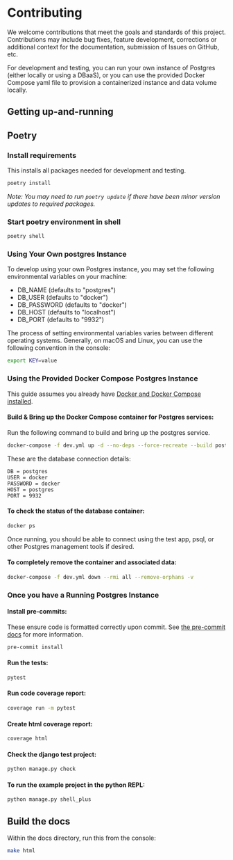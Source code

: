 # Contributing

We welcome contributions that meet the goals and standards of this project. Contributions may include bug fixes, feature development, corrections or additional context for the documentation, submission of Issues on GitHub, etc.

For development and testing, you can run your own instance of Postgres (either locally or using a DBaaS), or you can use the provided Docker Compose yaml file to provision a containerized instance and data volume locally.


## Getting up-and-running

## Poetry

### Install requirements

This installs all packages needed for development and testing.

```bash
poetry install
```

*Note: You may need to run `poetry update` if there have been minor version updates to required packages.*

### Start poetry environment in shell

```bash
poetry shell
```

### Using Your Own postgres Instance

To develop using your own Postgres instance, you may set the following environmental variables on your machine:

- DB_NAME (defaults to "postgres")
- DB_USER (defaults to "docker")
- DB_PASSWORD (defaults to "docker")
- DB_HOST (defaults to "localhost")
- DB_PORT (defaults to "9932")

The process of setting environmental variables varies between different operating systems. Generally, on macOS and Linux, you can use the following convention in the console:

```bash
export KEY=value
```

### Using the Provided Docker Compose Postgres Instance

This guide assumes you already have [Docker and Docker Compose installed](https://docs.docker.com/compose/install/).

#### Build & Bring up the Docker Compose container for Postgres services:

Run the following command to build and bring up the postgres service.

```bash
docker-compose -f dev.yml up -d --no-deps --force-recreate --build postgres
```

These are the database connection details:

    DB = postgres
    USER = docker
    PASSWORD = docker
    HOST = postgres
    PORT = 9932

#### To check the status of the database container:

```bash
docker ps
```

Once running, you should be able to connect using the test app, psql, or other Postgres management tools if desired.

#### To completely remove the container and associated data:

```bash
docker-compose -f dev.yml down --rmi all --remove-orphans -v
```

### Once you have a Running Postgres Instance


#### Install pre-commits:

These ensure code is formatted correctly upon commit. See [the pre-commit docs](https://pre-commit.com/) for more information.

```bash
pre-commit install
```

#### Run the tests:

```bash
pytest
```

#### Run code coverage report:

```bash
coverage run -m pytest
```

#### Create html coverage report:

```bash
coverage html
```

#### Check the django test project:

```bash
python manage.py check
```

#### To run the example project in the python REPL:

```bash
python manage.py shell_plus
```

## Build the docs

Within the docs directory, run this from the console:

```bash
make html
```